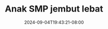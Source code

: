 --- 
title: "Anak SMP jembut lebat"
description: "nonton bokep Anak SMP jembut lebat dood full vidio new"
date: 2024-09-04T19:43:21-08:00
file_code: "56y1oci8wlig"
draft: false
cover: "u11xb4tra3nchhv0.jpg"
tags: ["Anak", "SMP", "jembut", "lebat", "bokep-indo", "bokep-viral", "bokep-ig"]
length: 45
fld_id: "1398014"
foldername: "ABG SMP VIRAL"
categories: ["ABG SMP VIRAL"]
views: 222
---